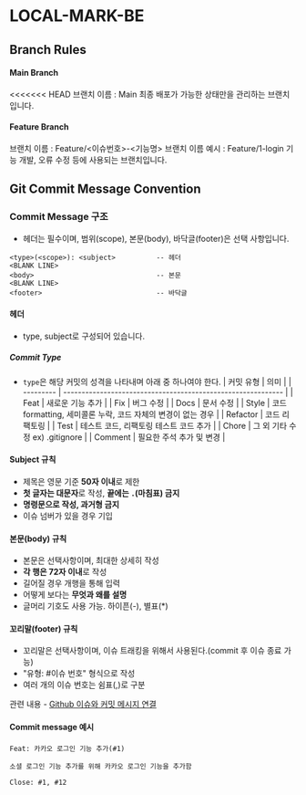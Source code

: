 # LOCAL-MARK-BE

## Branch Rules

#### Main Branch

<<<<<<< HEAD
브랜치 이름 : Main
최종 배포가 가능한 상태만을 관리하는 브랜치입니다.

#### Feature Branch

브랜치 이름 : Feature/<이슈번호>-<기능명>
브랜치 이름 예시 : Feature/1-login
기능 개발, 오류 수정 등에 사용되는 브랜치입니다.

## Git Commit Message Convention

### Commit Message 구조

- 헤더는 필수이며, 범위(scope), 본문(body), 바닥글(footer)은 선택 사항입니다.

```
<type>(<scope>): <subject>          -- 헤더
<BLANK LINE>
<body>                              -- 본문
<BLANK LINE>
<footer>                            -- 바닥글
```

#### 헤더

- type, subject로 구성되어 있습니다.

##### Commit Type

- `type`은 해당 커밋의 성격을 나타내며 아래 중 하나여야 한다.
  | 커밋 유형 | 의미                                                         |
  | --------- | ------------------------------------------------------------ |
  | Feat      | 새로운 기능 추가                                             |
  | Fix       | 버그 수정                                                    |
  | Docs      | 문서 수정                                                    |
  | Style     | 코드 formatting, 세미콜론 누락, 코드 자체의 변경이 없는 경우 |
  | Refactor  | 코드 리팩토링                                                |
  | Test      | 테스트 코드, 리팩토링 테스트 코드 추가                       |
  | Chore     | 그 외 기타 수정 ex) .gitignore                               |
  | Comment   | 필요한 주석 추가 및 변경                                     |

#### Subject 규칙

- 제목은 영문 기준 **50자 이내**로 제한
- **첫 글자는 대문자**로 작성, **끝에는 `.`(마침표) 금지**
- **명령문으로 작성, 과거형 금지**
- 이슈 넘버가 있을 경우 기입

#### 본문(body) 규칙

- 본문은 선택사항이며, 최대한 상세히 작성
- **각 행은 72자 이내**로 작성
- 길어질 경우 개행을 통해 입력
- 어떻게 보다는 **무엇과 왜를 설명**
- 글머리 기호도 사용 가능. 하이픈(-), 별표(\*)

#### 꼬리말(footer) 규칙

- 꼬리말은 선택사항이며, 이슈 트래킹을 위해서 사용된다.(commit 후 이슈 종료 가능)
- "유형: #이슈 번호" 형식으로 작성
- 여러 개의 이슈 번호는 쉼표(,)로 구분

관련 내용 - [Github 이슈와 커밋 메시지 연결](https://devport.tistory.com/12)

#### Commit message 예시

```
Feat: 카카오 로그인 기능 추가(#1)

소셜 로그인 기능 추가를 위해 카카오 로그인 기능을 추가함

Close: #1, #12
```
